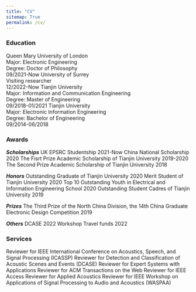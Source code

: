 ```yaml
---
title: "CV"
sitemap: True
permalink: /cv/
---
```

### Education
Queen Mary University of London                                <br>Major: Electronic Engineering<br>Degree: Doctor of Philosophy                         <br>09/2021-Now
University of Surrey<br>Visiting researcher                                                                                                              <br>12/2022-Now
Tianjin University                                           <br>Major: Information and Communication Engineering<br>Degree: Master of Engineering   <br>09/2018-01/2021
Tianjin University                                           <br>Major: Electronic Information Engineering<br>Degree: Bachelor of Engineering        <br>09/2014-06/2018


### Awards

***Scholarships***
UK EPSRC Studentship                                                                            2021-Now
China National Scholarship                                                                          2020
The Fisrt Prize Academic Scholarship of Tianjin University                                     2019-2020
The Second Prize Academic Scholarship of Tianjin University                                         2018

***Honors***
Outstanding Graduate of Tianjin University                                                          2020
Merit Student of Tianjin University                                                                 2020
Top 10 Outstanding Youth in Electrical and Information Engineering School                           2020
Outstanding Student Cadres of Tianjin University                                                    2019

***Prizes***
The Third Prize of the North China Division, the 14th China Graduate Electronic Design Competition  2019

***Others***
DCASE 2022 Workshop Travel funds                                                                    2022


### Services<br>
Reviewer for IEEE International Conference on Acoustics, Speech, and Signal Processing (ICASSP)
Reviewer for Detection and Classification of Acoustic Scenes and Events (DCASE)
Reviewer for Expert Systems with Applications
Reviewer for ACM Transactions on the Web
Reviewer for IEEE Access
Reviewer for Applied Acoustics
Reviewer for IEEE Workshop on Applications of Signal Processing to Audio and Acoustics (WASPAA)

